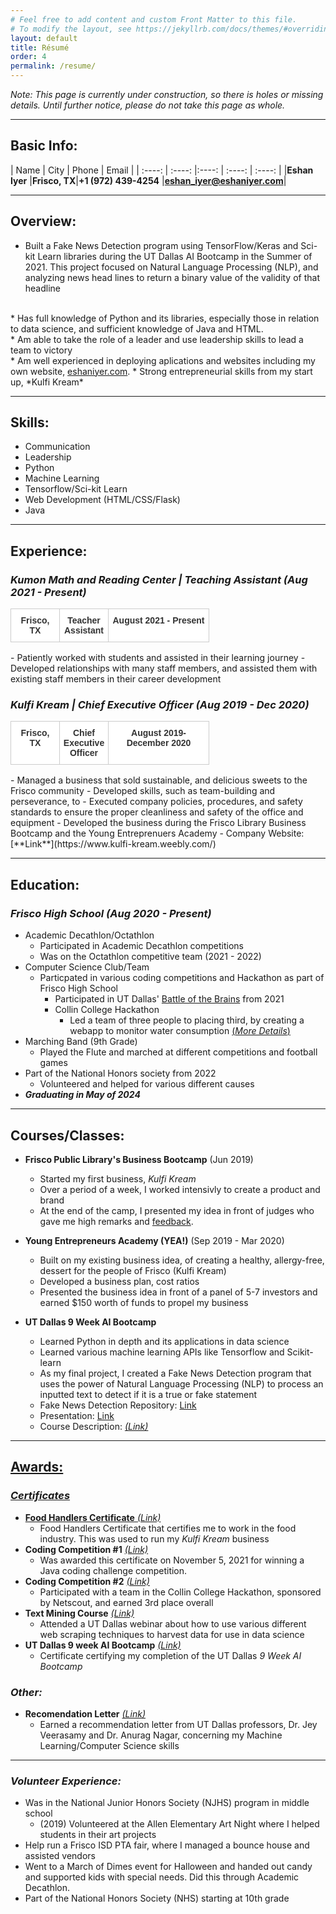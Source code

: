 ```yaml
---
# Feel free to add content and custom Front Matter to this file.
# To modify the layout, see https://jekyllrb.com/docs/themes/#overriding-theme-defaults
layout: default
title: Résumé
order: 4
permalink: /resume/
---
```

*Note: This page is currently under construction, so there is holes or missing details. Until further notice, please do not take this page as whole.*

---

## Basic Info:

| Name        |  City       | Phone        |  Email |
| :----: | :----: |:----: |  :----: | :----: |
|**Eshan Iyer**     |**Frisco, TX**|**+1 (972) 439-4254** |**eshan_iyer@eshaniyer.com**|

---

## Overview:
* Built a Fake News Detection program using TensorFlow/Keras and Sci-kit Learn libraries during the UT Dallas AI Bootcamp in the Summer of 2021. This project focused on Natural Language Processing (NLP), and analyzing news head lines to return a binary value of the validity of that headline
<br>
* Has full knowledge of Python and its libraries, especially those in relation to data science, and sufficient knowledge of Java and HTML.
<br>
* Am able to take the role of a leader and use leadership skills to lead a team to victory
<br>
* Am well experienced in deploying aplications and websites including my own website, <a href="https://www.eshaniyer.com/" target="_blank">eshaniyer.com</a>.
* Strong entrepreneurial skills from my start up, *Kulfi Kream*

---

## Skills:

* Communication
* Leadership
* Python
* Machine Learning
* Tensorflow/Sci-kit Learn
* Web Development (HTML/CSS/Flask)
* Java

---

## Experience:

### ***Kumon Math and Reading Center | Teaching Assistant*** *(Aug 2021 - Present)*
<table style="border-collapse:collapse;border-color:#ccc;border-spacing:0;table-layout: fixed; width: 700px" class="tg"><colgroup><col style="width: 78px"><col style="width: 78px"><col style="width: 161px"></colgroup><thead><tr><td style="background-color:#fff;border-color:inherit;border-style:solid;border-width:1px;color:#333;font-family:Arial, sans-serif;font-size:14px;overflow:hidden;padding:10px 5px;text-align:center;vertical-align:top;word-break:normal"><span style="font-weight:bold">Frisco, TX</span></td><td style="background-color:#fff;border-color:inherit;border-style:solid;border-width:1px;color:#333;font-family:Arial, sans-serif;font-size:14px;overflow:hidden;padding:10px 5px;text-align:center;vertical-align:top;word-break:normal"><span style="font-weight:bold">Teacher Assistant</span></td><td style="background-color:#fff;border-color:inherit;border-style:solid;border-width:1px;color:#333;font-family:Arial, sans-serif;font-size:14px;overflow:hidden;padding:10px 5px;text-align:center;vertical-align:top;word-break:normal"><span style="font-weight:bold">August 2021 - Present</span></td></tr></thead></table>
- Patiently worked with students and assisted in their learning journey
- Developed relationships with many staff members, and assisted them with existing staff members in their career development

### ***Kulfi Kream | Chief Executive Officer*** *(Aug 2019 - Dec 2020)*
<table style="border-collapse:collapse;border-color:#ccc;border-spacing:0;table-layout: fixed; width: 700px" class="tg"><colgroup><col style="width: 78px"><col style="width: 78px"><col style="width: 161px"></colgroup><thead><tr><td style="background-color:#fff;border-color:inherit;border-style:solid;border-width:1px;color:#333;font-family:Arial, sans-serif;font-size:14px;overflow:hidden;padding:10px 5px;text-align:center;vertical-align:top;word-break:normal"><span style="font-weight:bold">Frisco, TX</span></td><td style="background-color:#fff;border-color:inherit;border-style:solid;border-width:1px;color:#333;font-family:Arial, sans-serif;font-size:14px;overflow:hidden;padding:10px 5px;text-align:center;vertical-align:top;word-break:normal"><span style="font-weight:bold">Chief Executive Officer</span></td><td style="background-color:#fff;border-color:inherit;border-style:solid;border-width:1px;color:#333;font-family:Arial, sans-serif;font-size:14px;overflow:hidden;padding:10px 5px;text-align:center;vertical-align:top;word-break:normal"><span style="font-weight:bold">August 2019- December 2020</span></td></tr></thead></table>
- Managed a business that sold sustainable, and delicious sweets to the Frisco community
- Developed skills, such as team-building and perseverance, to
- Executed company policies, procedures, and safety standards to ensure the proper cleanliness and safety of the office and equipment
- Developed the business during the Frisco Library Business Bootcamp and the Young Entreprenuers Academy
- Company Website: [**Link**](https://www.kulfi-kream.weebly.com/)

---

## Education:

### ***Frisco High School*** *(Aug 2020 - Present)* 

* Academic Decathlon/Octathlon
	* Participated in Academic Decathlon competitions
	* Was on the Octathlon competitive team (2021 - 2022)
* Computer Science Club/Team
	* Particpated in various coding competitions and Hackathon as part of Frisco High School
		* Participated in UT Dallas' [Battle of the Brains](https://dfwcsta.com/Events/utd-battle-of-the-brains-fall-2021) from 2021
		* Collin College Hackathon
			* Led a team of three people to placing third, by creating a webapp to monitor water consumption  <a href="/assets/bootcamp-feedback.pdf" target="_blank">(*More Details*)</a>
* Marching Band (9th Grade)
	* Played the Flute and marched at different competitions and football games
* Part of the National Honors society from 2022
	* Volunteered and helped for various different causes
* ***Graduating in May of 2024***

---

## Courses/Classes:

* **Frisco Public Library's Business Bootcamp** (Jun 2019)
	* Started my first business, *Kulfi Kream*
	* Over a period of a week, I worked intensivly to create a product and brand
	* At the end of the camp, I presented my idea in front of judges who gave me high remarks and <a href="/assets/bootcamp-feedback.pdf" target="_blank">feedback</a>.

* **Young Entrepreneurs Academy (YEA!)** (Sep 2019 - Mar 2020)
	* Built on my existing business idea, of creating a healthy, allergy-free, dessert for the people of Frisco (Kulfi Kream)  
	* Developed a business plan, cost ratios 
	* Presented the business idea in front of a panel of 5-7 investors and earned $150 worth of funds to propel my business 

* **UT Dallas 9 Week AI Bootcamp**
	* Learned Python in depth and its applications in data science
	* Learned various machine learning APIs like Tensorflow and Scikit-learn
	* As my final project, I created a Fake News Detection program that uses the power of Natural Language Processing (NLP) to process an inputted text to detect if it is a true or fake statement
	* Fake News Detection Repository: <a href="https://www.github.com/Nazchanel/Fake_News_Detection" target="_blank">Link</a>
	* Presentation: <a href="https://docs.google.com/presentation/d/1rVVSP1Ch2L15F1XHp9MVh4enWIR-1-yHwjybHSG_ba8/edit?usp=sharing" target="_blank">Link</a>
	* Course Description: <a href="/assets/bootcamp-description.pdf" target="_blank"><i>(Link)</i>

---

## Awards:

### ***Certificates***

*  **Food Handlers Certificate** <a href="/assets/handlers-certificate.pdf" target="_blank"><i>(Link)</i></a>
	* Food Handlers Certificate that certifies me to work in the food industry. This was used to run my *Kulfi Kream* business
* **Coding Competition #1** <a href="/assets/class-certificate.pdf" target="_blank"><i>(Link)</i></a>
	* Was awarded this certificate on November 5, 2021 for winning a Java coding challenge competition.
* **Coding Competition #2** <a href="/assets/collin-college.pdf" target="_blank"><i>(Link)</i></a>
	* Participated with a team in the Collin College Hackathon, sponsored by Netscout, and earned 3rd place overall  
* **Text Mining Course** <a href="/assets/text-mining.pdf" target="_blank"><i>(Link)</i></a>
	* Attended a UT Dallas webinar about how to use various different web scraping techniques to harvest data for use in data science
* **UT Dallas 9 week AI Bootcamp** <a href="/assets/ai-bootcamp.pdf" target="_blank"><i>(Link)</i></a>
	* Certificate certifying my completion of the UT Dallas *9 Week AI Bootcamp*


### ***Other:***

* **Recomendation Letter** <a href="/assets/utd-letter.pdf" target="_blank"><i>(Link)</i></a>
	* Earned a recommendation letter from UT Dallas professors, Dr. Jey Veerasamy and Dr. Anurag Nagar, concerning my Machine Learning/Computer Science skills  

---

### ***Volunteer Experience:***
* Was in the National Junior Honors Society (NJHS) program in middle school
	* (2019) Volunteered at the Allen Elementary Art Night where I helped students in their art projects
* Help run a Frisco ISD PTA fair, where I managed a bounce house and assisted vendors
* Went to a March of Dimes event for Halloween and handed out candy and supported kids with special needs. Did this through Academic Decathlon.
* Part of the National Honors Society (NHS) starting at 10th grade 














